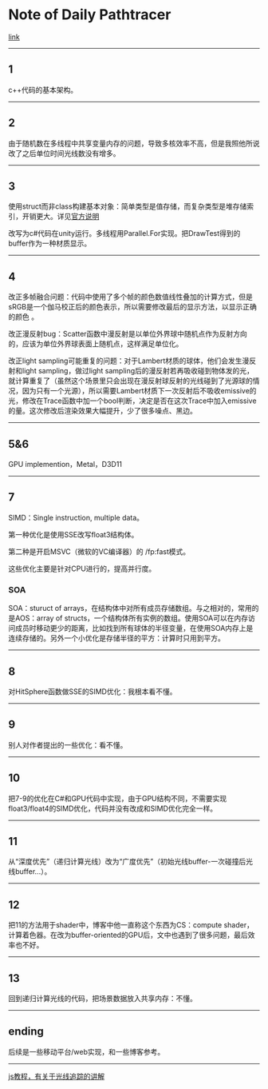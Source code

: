 # Note of Daily Pathtracer

[link](http://aras-p.info/blog/2018/03/28/Daily-Pathtracer-Part-0-Intro/)

---

## 1

c++代码的基本架构。

---

## 2

由于随机数在多线程中共享变量内存的问题，导致多核效率不高，但是我照他所说改了之后单位时间光线数没有增多。

---

## 3

使用struct而非class构建基本对象：简单类型是值存储，而复杂类型是堆存储索引，开销更大。详见[官方说明](https://docs.microsoft.com/en-us/dotnet/standard/design-guidelines/choosing-between-class-and-struct)

改写为c#代码在unity运行。多线程用Parallel.For实现。把DrawTest得到的buffer作为一种材质显示。

---

## 4

改正多帧融合问题：代码中使用了多个帧的颜色数值线性叠加的计算方式，但是sRGB是一个伽马校正后的颜色表示，所以需要修改最后的显示方法，以显示正确的颜色 。

改正漫反射bug：Scatter函数中漫反射是以单位外界球中随机点作为反射方向的，应该为单位外界球表面上随机点，这样满足单位化。

改正light sampling可能重复的问题：对于Lambert材质的球体，他们会发生漫反射和light sampling，做过light sampling后的漫反射若再吸收碰到物体发的光，就计算重复了（虽然这个场景里只会出现在漫反射球反射的光线碰到了光源球的情况，因为只有一个光源），所以需要Lambert材质下一次反射后不吸收emissive的光，修改在Trace函数中加一个bool判断，决定是否在这次Trace中加入emissive的量。这次修改后渲染效果大幅提升，少了很多噪点、黑边。

---

## 5&6

GPU implemention，Metal，D3D11

---

## 7

SIMD：Single instruction, multiple data。

第一种优化是使用SSE改写float3结构体。

第二种是开启MSVC（微软的VC编译器）的 /fp:fast模式。

这些优化主要是针对CPU进行的，提高并行度。

### SOA

SOA：sturuct of arrays，在结构体中对所有成员存储数组。与之相对的，常用的是AOS：array of structs，一个结构体所有实例的数组。使用SOA可以在内存访问成员时移动更少的距离，比如找到所有球体的半径变量，在使用SOA内存上是连续存储的。另外一个小优化是存储半径的平方：计算时只用到平方。

---

## 8

对HitSphere函数做SSE的SIMD优化：我根本看不懂。

---

## 9

别人对作者提出的一些优化：看不懂。

---

## 10

把7-9的优化在C#和GPU代码中实现，由于GPU结构不同，不需要实现float3/float4的SIMD优化，代码并没有改成和SIMD优化完全一样。

---

## 11

从“深度优先”（递归计算光线）改为“广度优先”（初始光线buffer-一次碰撞后光线buffer...）。

---

## 12

把11的方法用于shader中，博客中他一直称这个东西为CS：compute shader，计算着色器。在改为buffer-oriented的GPU后，文中也遇到了很多问题，最后效率也不好。

---

## 13

回到递归计算光线的代码，把场景数据放入共享内存：不懂。

---

## ending

后续是一些移动平台/web实现，和一些博客参考。

---

[js教程，有关于光线追踪的讲解](http://www.cnblogs.com/miloyip/archive/2010/03/29/1698953.html)
